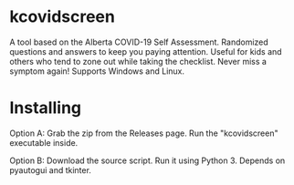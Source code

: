# kcovidscreen
A tool based on the Alberta COVID-19 Self Assessment.
Randomized questions and answers to keep you paying attention.
Useful for kids and others who tend to zone out while taking the checklist.
Never miss a symptom again! Supports Windows and Linux.

# Installing
Option A: Grab the zip from the Releases page. Run the "kcovidscreen" executable inside.

Option B: Download the source script. Run it using Python 3. Depends on pyautogui and tkinter.
